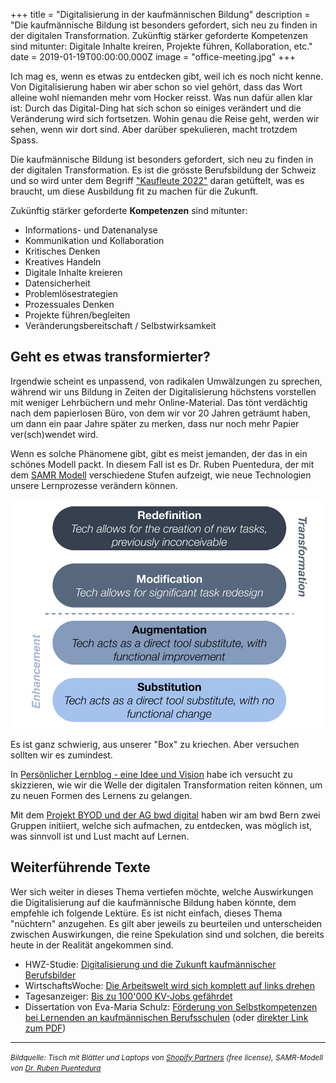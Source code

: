 +++
title = "Digitalisierung in der kaufmännischen Bildung"
description = "Die kaufmännische Bildung ist besonders gefordert, sich neu zu finden in der digitalen Transformation. Zukünftig stärker geforderte Kompetenzen sind mitunter: Digitale Inhalte kreiren, Projekte führen, Kollaboration, etc."
date = 2019-01-19T00:00:00.000Z
image = "office-meeting.jpg"
+++

Ich mag es, wenn es etwas zu entdecken gibt, weil ich es noch nicht kenne. Von Digitalisierung haben wir aber schon so viel gehört, dass das Wort alleine wohl niemanden mehr vom Hocker reisst. Was nun dafür allen klar ist: Durch das Digital-Ding hat sich schon so einiges verändert und die Veränderung wird sich fortsetzen. Wohin genau die Reise geht, werden wir sehen, wenn wir dort sind. Aber darüber spekulieren, macht trotzdem Spass.

Die kaufmännische Bildung ist besonders gefordert, sich neu zu finden in der digitalen Transformation. Es ist die grösste Berufsbildung der Schweiz und so wird unter dem Begriff ["Kaufleute 2022"](https://www.skkab.ch/de/kaufleute-2022) daran getüftelt, was es braucht, um diese Ausbildung fit zu machen für die Zukunft.

Zukünftig stärker geforderte **Kompetenzen** sind mitunter:

- Informations- und Datenanalyse
- Kommunikation und Kollaboration
- Kritisches Denken
- Kreatives Handeln
- Digitale Inhalte kreieren
- Datensicherheit
- Problemlösestrategien
- Prozessuales Denken
- Projekte führen/begleiten
- Veränderungsbereitschaft / Selbstwirksamkeit


## Geht es etwas transformierter?

Irgendwie scheint es unpassend, von radikalen Umwälzungen zu sprechen, während wir uns Bildung in Zeiten der Digitalisierung höchstens vorstellen mit weniger Lehrbüchern und mehr Online-Material. Das tönt verdächtig nach dem papierlosen Büro, von dem wir vor 20 Jahren geträumt haben, um dann ein paar Jahre später zu merken, dass nur noch mehr Papier ver(sch)wendet wird.

Wenn es solche Phänomene gibt, gibt es meist jemanden, der das in ein schönes Modell packt. In diesem Fall ist es Dr. Ruben Puentedura, der mit dem [SAMR Modell](http://hippasus.com/rrpweblog/archives/2015/10/SAMR_ABriefIntro.pdf) verschiedene Stufen aufzeigt, wie neue Technologien unsere Lernprozesse verändern können.

![Ruben R. Puentedura, As We May Teach: Education Technology, From Theory Into Practice, 2009](SAMR-Modell.png)

Es ist ganz schwierig, aus unserer "Box" zu kriechen. Aber versuchen sollten wir es zumindest.

In [Persönlicher Lernblog - eine Idee und Vision](/lernblog-idee/) habe ich versucht zu skizzieren, wie wir die Welle der digitalen Transformation reiten können, um zu neuen Formen des Lernens zu gelangen.  

Mit dem [Projekt BYOD und der AG bwd digital](/projektstart-bring-your-own-device/) haben wir am bwd Bern zwei Gruppen initiiert, welche sich aufmachen, zu entdecken, was möglich ist, was sinnvoll ist und Lust macht auf Lernen.


## Weiterführende Texte

Wer sich weiter in dieses Thema vertiefen möchte, welche Auswirkungen die Digitalisierung auf die kaufmännische Bildung haben könnte, dem empfehle ich folgende Lektüre. Es ist nicht einfach, dieses Thema "nüchtern" anzugehen. Es gilt aber jeweils zu beurteilen und unterscheiden zwischen Auswirkungen, die reine Spekulation sind und solchen, die bereits heute in der Realität angekommen sind.

* HWZ-Studie: [Digitalisierung und die Zukunft kaufmännischer Berufsbilder](https://fh-hwz.ch/content/uploads/2016/11/Digitalisierung-und-die-Zukunft-betriebswirtschaftlicher-Berufsbilder_Schlussbericht.pdf)
* WirtschaftsWoche: [Die Arbeitswelt wird sich komplett auf links drehen](https://www.wiwo.de/unternehmen/mittelstand/hannovermesse/jobs-der-zukunft-die-arbeitswelt-wird-sich-komplett-auf-links-drehen/20828426-all.html)
* Tagesanzeiger: [Bis zu 100'000 KV-Jobs gefährdet](https://www.tagesanzeiger.ch/wirtschaft/standardbis-zu-100-000-kvjobs-gefaehrdet/story/10970837)
* Dissertation von Eva-Maria Schulz: [Förderung von Selbstkompetenzen bei Lernenden
an kaufmännischen Berufsschulen](https://opus4.kobv.de/opus4-fau/frontdoor/index/index/searchtype/series/id/10/docId/9643/start/0/rows/10) (oder [direkter Link zum PDF](https://opus4.kobv.de/opus4-fau/files/9643/F%C3%B6rderung+von+Selbstkompetenzen+bei+Lernenden+an+kaufm%C3%A4nnischen+Berufsschulen_A5_opus.pdf))

---

<small><em>Bildquelle: Tisch mit Blätter und Laptops von [Shopify Partners](https://burst.shopify.com/photos/office-meeting-flatlay) (free license), SAMR-Modell von [Dr. Ruben Puentedura](http://hippasus.com/rrpweblog/archives/2015/10/SAMR_ABriefIntro.pdf)</em></small>